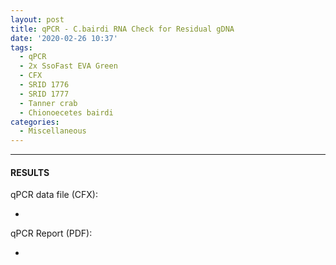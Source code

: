 ```yaml
---
layout: post
title: qPCR - C.bairdi RNA Check for Residual gDNA
date: '2020-02-26 10:37'
tags:
  - qPCR
  - 2x SsoFast EVA Green
  - CFX
  - SRID 1776
  - SRID 1777
  - Tanner crab
  - Chionoecetes bairdi
categories:
  - Miscellaneous
---
```




---

#### RESULTS

qPCR data file (CFX):

- []()

qPCR Report (PDF):

- []()
